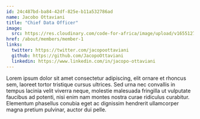 ```yaml
---
id: 24c487bd-ba84-42df-825e-b11a532786ad
name: Jacobo Ottaviani
title: "Chief Data Officer"
image:
  src: https://res.cloudinary.com/code-for-africa/image/upload/v1655127335/codeforafrica/images/team/image_11_ch6dnb.jpg
href: /about/members/member-1
links:
  twitter: https://twitter.com/jacopoottaviani
  github: https://github.com/JacopoOttaviani
  linkedin: https://www.linkedin.com/in/jacopo-ottaviani
---
```


Lorem ipsum dolor sit amet consectetur adipiscing, elit ornare et rhoncus sem, laoreet tortor tristique cursus ultrices. Sed urna nec convallis in tempus lacinia velit viverra neque, molestie malesuada fringilla ut vulputate faucibus ad potenti, nisi enim nam montes nostra curae ridiculus curabitur. Elementum phasellus conubia eget ac dignissim hendrerit ullamcorper magna pretium pulvinar, auctor dui pelle.
